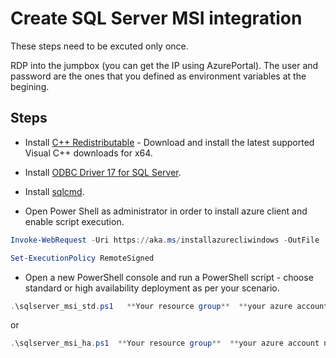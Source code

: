 # Create SQL Server MSI integration

These steps need to be excuted only once.

RDP into the jumpbox (you can get the IP using AzurePortal). The user and
password are the ones that you defined as environment variables at the begining.

## Steps

- Install
  [C++ Redistributable](https://support.microsoft.com/en-us/help/2977003/the-latest-supported-visual-c-download) -
  Download and install the latest supported Visual C++ downloads for x64.

- Install
  [ODBC Driver 17 for SQL Server](https://www.microsoft.com/en-us/download/details.aspx?id=56567).

- Install
  [sqlcmd](https://docs.microsoft.com/en-us/sql/tools/sqlcmd-utility?view=sql-server-ver15#download-the-latest-version-of-sqlcmd-utility).

- Open Power Shell as administrator in order to install azure client and enable
  script execution.

```powershell
Invoke-WebRequest -Uri https://aka.ms/installazurecliwindows -OutFile .\AzureCLI.msi; Start-Process msiexec.exe -Wait -ArgumentList '/I AzureCLI.msi /quiet'; rm .\AzureCLI.msi

Set-ExecutionPolicy RemoteSigned
```

- Open a new PowerShell console and run a PowerShell script - choose standard or
  high availability deployment as per your scenario.

```powershell
.\sqlserver_msi_std.ps1   **Your resource group**  **your azure account name**
```

or

```powershell
.\sqlserver_msi_ha.ps1  **Your resource group**  **your azure account name**
```
